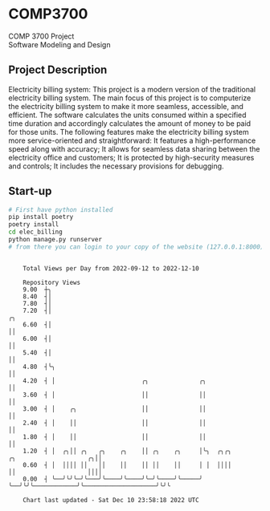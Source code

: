 # COMP3700
COMP 3700 Project  
Software Modeling and Design
## Project Description
Electricity billing system: This project is a modern version of the traditional electricity billing system. The main focus of this project is to computerize the electricity billing system to make it more seamless, accessible, and efficient. The software calculates the units consumed within a specified time duration and accordingly calculates the amount of money to be paid for those units. The following features make the electricity billing system more service-oriented and straightforward: It features a high-performance speed along with accuracy; It allows for seamless data sharing between the electricity office and customers; It is protected by high-security measures and controls; It includes the necessary provisions for debugging.

## Start-up
```bash
# First have python installed
pip install poetry
poetry install
cd elec_billing
python manage.py runserver
# from there you can login to your copy of the website (127.0.0.1:8000), default creds are admin/admin
```

```

    Total Views per Day from 2022-09-12 to 2022-12-10

    Repository Views
    9.00  ┼╮
    8.40  ┤│
    7.80  ┤│
    7.20  ┤│                                                                                      ╭╮
    6.60  ┤│                                                                                      ││
    6.00  ┤│                                                                                      ││
    5.40  ┤│                                                                                      ││
    4.80  ┤╰╮                                                                                     ││
    4.20  ┤ │                        ╭╮              ╭╮                                           ││
    3.60  ┤ │                        ││              ││                                           ││
    3.00  ┤ │    ╭╮                  ││              ││                                           ││
    2.40  ┤ │    ││                  ││              ││                                           ││
    1.80  ┤ │    ││                  ││              ││                                           ││
    1.20  ┤ │  ╭╮││ ╭╮   ╭╮    ╭╮    ││ ╭╮    ╭╮     │╰╮  ╭╮╭╮            ╭╮                    ╭╮││
    0.60  ┤ │  ││││ ││   ││    ││    ││ ││    ││     │ │  ││││            ││                    ││││
    0.00  ┤ ╰──╯╰╯╰─╯╰───╯╰────╯╰────╯╰─╯╰────╯╰─────╯ ╰──╯╰╯╰────────────╯╰────────────────────╯╰╯╰

    Chart last updated - Sat Dec 10 23:58:18 2022 UTC
    
```
